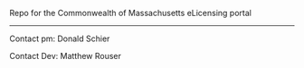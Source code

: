 Repo for the Commonwealth of Massachusetts eLicensing portal

-------------------------------------------------------------

Contact pm: Donald Schier

Contact Dev: Matthew Rouser